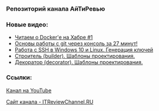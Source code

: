 ### Репозиторий канала АйТиРевью

### Новые видео:
<!-- YOUTUBE:START -->
- [Читаем о Docker'e на Хабре #1](https://www.youtube.com/watch?v=3GD2LZQQ9Ug)
- [Основы работы с git через консоль за 27 минут!](https://www.youtube.com/watch?v=ZzRSgQ0kqDM)
- [Работа с SSH в Windows 10 и Linux. Генерация ключей](https://www.youtube.com/watch?v=H89XkCMJ7_k)
- [Строитель (builder). Шаблоны проектирования.](https://www.youtube.com/watch?v=tZhFJ4aZJwc)
- [Декоратор (decorator). Шаблоны проектирования.](https://www.youtube.com/watch?v=DR-eMDDlShY)
<!-- YOUTUBE:END -->

### Ссылки:
[Канал на YouTube](https://www.youtube.com/channel/UCVuN6oJcUJnk2AwAe23jKhQ)

[Сайт канала - ITReviewChannel.RU](https://itreviewchannel.ru/)
